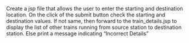Create a jsp file that allows the user to enter the starting and destination location. On the click of the
	submit button check the starting and destination values. If not same, then forward to the train_details.jsp 
	to display the list of other trains running from source station to destination station. Else print a message
	indicating “Incorrect Details”
